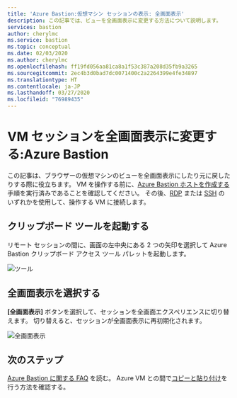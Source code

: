 ```yaml
---
title: 'Azure Bastion:仮想マシン セッションの表示: 全画面表示'
description: この記事では、ビューを全画面表示に変更する方法について説明します。
services: bastion
author: cherylmc
ms.service: bastion
ms.topic: conceptual
ms.date: 02/03/2020
ms.author: cherylmc
ms.openlocfilehash: ff19fd056aa81ca8a1f53c387a208d35fb9a3265
ms.sourcegitcommit: 2ec4b3d0bad7dc0071400c2a2264399e4fe34897
ms.translationtype: HT
ms.contentlocale: ja-JP
ms.lasthandoff: 03/27/2020
ms.locfileid: "76989435"
---
```

# <a name="change-to-full-screen-view-for-a-vm-session-azure-bastion"></a>VM セッションを全画面表示に変更する:Azure Bastion

この記事は、ブラウザーの仮想マシンのビューを全画面表示にしたり元に戻したりする際に役立ちます。 VM を操作する前に、[Azure Bastion ホストを作成する](bastion-create-host-portal.md)手順を実行済みであることを確認してください。 その後、[RDP](bastion-connect-vm-rdp.md) または [SSH](bastion-connect-vm-ssh.md) のいずれかを使用して、操作する VM に接続します。

## <a name="launch-the-clipboard-tool"></a>クリップボード ツールを起動する

リモート セッションの間に、画面の左中央にある 2 つの矢印を選択して Azure Bastion クリップボード アクセス ツール パレットを起動します。

![ツール](./media/bastion-vm-manage/left.png)

## <a name="select-full-screen"></a>全画面表示を選択する

**[全画面表示]** ボタンを選択して、セッションを全画面エクスペリエンスに切り替えます。 切り替えると、セッションが全画面表示に再初期化されます。

![全画面表示](./media/bastion-vm-manage/full-screen.png)
 
## <a name="next-steps"></a>次のステップ

[Azure Bastion に関する FAQ](bastion-faq.md) を読む。
Azure VM との間で[コピーと貼り付け](bastion-vm-copy-paste.md)を行う方法を確認する。
